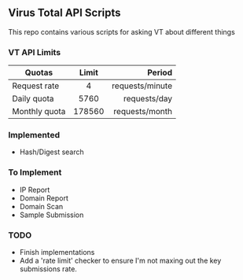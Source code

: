 ## Virus Total API Scripts

This repo contains various scripts for asking VT about different things

### VT API Limits
|  Quotas      | Limit| Period        |
|--------------|:----:|--------------:|
|Request rate  |  4   |requests/minute|
|Daily quota   |5760  |   requests/day|
|Monthly quota |178560|requests/month |

### Implemented

* Hash/Digest search

### To Implement

* IP Report
* Domain Report
* Domain Scan
* Sample Submission

### TODO
* Finish implementations
* Add a 'rate limit' checker to ensure I'm not maxing out the key submissions rate.
